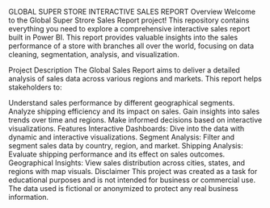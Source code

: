 GLOBAL SUPER STORE INTERACTIVE SALES REPORT
Overview
Welcome to the Global Super Strore Sales Report project! This repository contains everything you need to explore a comprehensive interactive sales report built in Power BI. This report provides valuable insights into the sales performance of a store with branches all over the world, focusing on data cleaning, segmentation, analysis, and visualization.

Project Description
The Global Sales Report aims to deliver a detailed analysis of sales data across various regions and markets. This report helps stakeholders to:

Understand sales performance by different geographical segments.
Analyze shipping efficiency and its impact on sales.
Gain insights into sales trends over time and regions.
Make informed decisions based on interactive visualizations.
Features
Interactive Dashboards: Dive into the data with dynamic and interactive visualizations.
Segment Analysis: Filter and segment sales data by country, region, and market.
Shipping Analysis: Evaluate shipping performance and its effect on sales outcomes.
Geographical Insights: View sales distribution across cities, states, and regions with map visuals.
Disclaimer
This project was created as a task for educational purposes and is not intended for business or commercial use. The data used is fictional or anonymized to protect any real business information.
